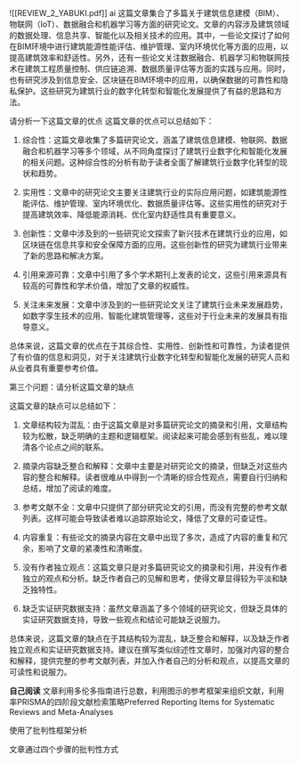![[REVIEW_2_YABUKI.pdf]]
ai
这篇文章集合了多篇关于建筑信息建模（BIM）、物联网（IoT）、数据融合和机器学习等方面的研究论文。文章的内容涉及建筑领域的数据处理、信息共享、智能化以及相关技术的应用。其中，一些论文探讨了如何在BIM环境中进行建筑能源性能评估、维护管理、室内环境优化等方面的应用，以提高建筑效率和舒适性。另外，还有一些论文关注数据融合、机器学习和物联网技术在建筑工程质量控制、供应链追溯、数据质量评估等方面的实践与应用。同时，也有研究涉及到信息安全、区块链在BIM环境中的应用，以确保数据的可靠性和隐私保护。这些研究为建筑行业的数字化转型和智能化发展提供了有益的思路和方法。

请分析一下这篇文章的优点
这篇文章的优点可以总结如下：

1. 综合性：这篇文章收集了多篇研究论文，涵盖了建筑信息建模、物联网、数据融合和机器学习等多个领域，从不同角度探讨了建筑行业数字化和智能化发展的相关问题。这种综合性的分析有助于读者全面了解建筑行业数字化转型的现状和趋势。
    
2. 实用性：文章中的研究论文主要关注建筑行业的实际应用问题，如建筑能源性能评估、维护管理、室内环境优化、数据质量评估等。这些实用性的研究对于提高建筑效率、降低能源消耗、优化室内舒适性具有重要意义。
    
3. 创新性：文章中涉及到的一些研究论文探索了新兴技术在建筑行业的应用，如区块链在信息共享和安全保障方面的应用。这些创新性的研究为建筑行业带来了新的思路和解决方案。
    
4. 引用来源可靠：文章中引用了多个学术期刊上发表的论文，这些引用来源具有较高的可靠性和学术价值，增加了文章的权威性。
    
5. 关注未来发展：文章中涉及到的一些研究论文关注了建筑行业未来发展趋势，如数字孪生技术的应用、智能化建筑管理等，这些对于行业未来的发展具有指导意义。
    

总体来说，这篇文章的优点在于其综合性、实用性、创新性和可靠性，为读者提供了有价值的信息和洞见，对于关注建筑行业数字化转型和智能化发展的研究人员和从业者具有重要参考价值。


第三个问题：请分析这篇文章的缺点

这篇文章的缺点可以总结如下：

1. 文章结构较为混乱：由于这篇文章是对多篇研究论文的摘录和引用，文章结构较为松散，缺乏明确的主题和逻辑框架。阅读起来可能会感到有些乱，难以理清各个论点之间的联系。
    
2. 摘录内容缺乏整合和解释：文章中主要是对研究论文的摘录，但缺乏对这些内容的整合和解释。读者很难从中得到一个清晰的综合性观点，需要自行归纳和总结，增加了阅读的难度。
    
3. 参考文献不全：文章中只提供了部分研究论文的引用，而没有完整的参考文献列表。这样可能会导致读者难以追踪原始论文，降低了文章的可查证性。
    
4. 内容重复：有些论文的摘录内容在文章中出现了多次，造成了内容的重复和冗余，影响了文章的紧凑性和清晰度。
    
5. 没有作者独立观点：这篇文章只是对多篇研究论文的摘录和引用，并没有作者独立的观点和分析。缺乏作者自己的见解和思考，使得文章显得较为平淡和缺乏独特性。
    
6. 缺乏实证研究数据支持：虽然文章涵盖了多个领域的研究论文，但缺乏具体的实证研究数据支持，导致一些观点和结论可能缺乏说服力。
    

总体来说，这篇文章的缺点在于其结构较为混乱，缺乏整合和解释，以及缺乏作者独立观点和实证研究数据支持。建议在撰写类似综述性文章时，加强对内容的整合和解释，提供完整的参考文献列表，并加入作者自己的分析和观点，以提高文章的可读性和说服力。


**自己阅读**
文章利用多伦多指南进行总数，利用图示的参考框架来组织文献，利用率PRISMA的四阶段文献检索策略Preferred Reporting Items for Systematic Reviews and Meta-Analyses

使用了批判性框架分析

文章通过四个步骤的批判性方式